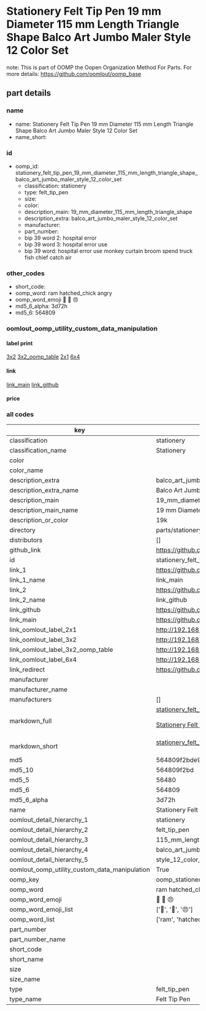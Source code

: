 # Stationery Felt Tip Pen 19 mm Diameter 115 mm Length Triangle Shape Balco Art Jumbo Maler Style 12 Color Set  

note: This is part of OOMP the Oopen Organization Method For Parts. For more details: https://github.com/oomlout/oomp_base

##  part details
  







### name
* name: Stationery Felt Tip Pen 19 mm Diameter 115 mm Length Triangle Shape Balco Art Jumbo Maler Style 12 Color Set
* name_short: 
### id
* oomp_id: stationery_felt_tip_pen_19_mm_diameter_115_mm_length_triangle_shape_balco_art_jumbo_maler_style_12_color_set
  * classification: stationery
  * type: felt_tip_pen
  * size: 
  * color: 
  * description_main: 19_mm_diameter_115_mm_length_triangle_shape
  * description_extra: balco_art_jumbo_maler_style_12_color_set
  * manufacturer: 
  * part_number: 
  * bip 39 word 2: hospital error
  * bip 39 word 3: hospital error use
  * bip 39 word: hospital error use monkey curtain broom spend truck fish chief catch air

### other_codes
* short_code: 
* oomp_word: ram hatched_chick angry
* oomp_word_emoji :ram: :hatched_chick: :angry:
* md5_6_alpha: 3d72h
* md5_6: 564809






### oomlout_oomp_utility_custom_data_manipulation
#### label print
[3x2](http://192.168.1.245:1112/?label=oomp%203d72h)
[3x2_oomp_table](http://192.168.1.108:1112/?label=oomp%203d72h)
[2x1](http://192.168.1.242:1112/?label=oomp%203d72h)
[6x4](http://192.168.1.55:1112/?label=oomp%203d72h)    

#### link

[link_main](https://github.com/oomlout/oomlout_oomp_version_1_messy/tree/main/parts/stationery_felt_tip_pen_19_mm_diameter_115_mm_length_triangle_shape_balco_art_jumbo_maler_style_12_color_set) [link_github](https://github.com/oomlout/oomlout_oomp_version_1_messy/tree/main/parts/stationery_felt_tip_pen_19_mm_diameter_115_mm_length_triangle_shape_balco_art_jumbo_maler_style_12_color_set)                             

#### price







### all codes 
| key | value |  
| --- | --- |  
| classification | stationery |  
| classification_name | Stationery |  
| color |  |  
| color_name |  |  
| description_extra | balco_art_jumbo_maler_style_12_color_set |  
| description_extra_name | Balco Art Jumbo Maler Style 12 Color Set |  
| description_main | 19_mm_diameter_115_mm_length_triangle_shape |  
| description_main_name | 19 mm Diameter 115 mm Length Triangle Shape |  
| description_or_color | 19k |  
| directory | parts/stationery_felt_tip_pen_19_mm_diameter_115_mm_length_triangle_shape_balco_art_jumbo_maler_style_12_color_set |  
| distributors | [] |  
| github_link | https://github.com/oomlout/oomlout_oomp_part_src/tree/main/parts/stationery_felt_tip_pen_19_mm_diameter_115_mm_length_triangle_shape_balco_art_jumbo_maler_style_12_color_set |  
| id | stationery_felt_tip_pen_19_mm_diameter_115_mm_length_triangle_shape_balco_art_jumbo_maler_style_12_color_set |  
| link_1 | https://github.com/oomlout/oomlout_oomp_version_1_messy/tree/main/parts/stationery_felt_tip_pen_19_mm_diameter_115_mm_length_triangle_shape_balco_art_jumbo_maler_style_12_color_set |  
| link_1_name | link_main |  
| link_2 | https://github.com/oomlout/oomlout_oomp_version_1_messy/tree/main/parts/stationery_felt_tip_pen_19_mm_diameter_115_mm_length_triangle_shape_balco_art_jumbo_maler_style_12_color_set |  
| link_2_name | link_github |  
| link_github | https://github.com/oomlout/oomlout_oomp_version_1_messy/tree/main/parts/stationery_felt_tip_pen_19_mm_diameter_115_mm_length_triangle_shape_balco_art_jumbo_maler_style_12_color_set |  
| link_main | https://github.com/oomlout/oomlout_oomp_version_1_messy/tree/main/parts/stationery_felt_tip_pen_19_mm_diameter_115_mm_length_triangle_shape_balco_art_jumbo_maler_style_12_color_set |  
| link_oomlout_label_2x1 | http://192.168.1.242:1112/?label=oomp%203d72h |  
| link_oomlout_label_3x2 | http://192.168.1.245:1112/?label=oomp%203d72h |  
| link_oomlout_label_3x2_oomp_table | http://192.168.1.108:1112/?label=oomp%203d72h |  
| link_oomlout_label_6x4 | http://192.168.1.55:1112/?label=oomp%203d72h |  
| link_redirect | https://github.com/oomlout/oomlout_oomp_version_1_messy/tree/main/parts/stationery_felt_tip_pen_19_mm_diameter_115_mm_length_triangle_shape_balco_art_jumbo_maler_style_12_color_set |  
| manufacturer |  |  
| manufacturer_name |  |  
| manufacturers | [] |  
| markdown_full | [stationery_felt_tip_pen_19_mm_diameter_115_mm_length_triangle_shape_balco_art_jumbo_maler_style_12_color_set](none)<br>[](none)<br>[Stationery Felt Tip Pen 19 Mm Diameter 115 Mm Length Triangle Shape Balco Art Jumbo Maler Style 12 Color Set](none)<br><br> |  
| markdown_short | [stationery_felt_tip_pen_19_mm_diameter_115_mm_length_triangle_shape_balco_art_jumbo_maler_style_12_color_set](none)<br><br> |  
| md5 | 564809f2bde93a28731b18f3df53336f |  
| md5_10 | 564809f2bd |  
| md5_5 | 56480 |  
| md5_6 | 564809 |  
| md5_6_alpha | 3d72h |  
| name | Stationery Felt Tip Pen 19 mm Diameter 115 mm Length Triangle Shape Balco Art Jumbo Maler Style 12 Color Set |  
| oomlout_detail_hierarchy_1 | stationery |  
| oomlout_detail_hierarchy_2 | felt_tip_pen |  
| oomlout_detail_hierarchy_3 | 115_mm_length |  
| oomlout_detail_hierarchy_4 | balco_art_jumbo_maler |  
| oomlout_detail_hierarchy_5 | style_12_color_set |  
| oomlout_oomp_utility_custom_data_manipulation | True |  
| oomp_key | oomp_stationery_felt_tip_pen_19_mm_diameter_115_mm_length_triangle_shape_balco_art_jumbo_maler_style_12_color_set |  
| oomp_word | ram hatched_chick angry |  
| oomp_word_emoji | :ram: :hatched_chick: :angry: |  
| oomp_word_emoji_list | [':ram:', ':hatched_chick:', ':angry:'] |  
| oomp_word_list | ['ram', 'hatched_chick', 'angry'] |  
| part_number |  |  
| part_number_name |  |  
| short_code |  |  
| short_name |  |  
| size |  |  
| size_name |  |  
| type | felt_tip_pen |  
| type_name | Felt Tip Pen |  
